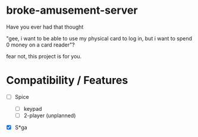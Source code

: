 # broke-amusement-server

Have you ever had that thought 

"gee, i want to be able to use my physical card to log in, but i want to spend 0 money on a card reader"?

fear not, this project is for you.

# Compatibility / Features

- [ ] Spice
  - [ ] keypad
  - [ ] 2-player (unplanned)
- [x] S*ga

